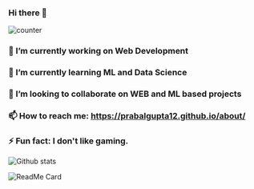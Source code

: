 ### Hi there 👋

![counter](https://en7k4niarxtrtbv.m.pipedream.net)

 ### 🔭 I’m currently working on Web Development
 ### 🌱 I’m currently learning ML and Data Science 
### 👯 I’m looking to collaborate on WEB and ML based projects
###  📫 How to reach me: https://prabalgupta12.github.io/about/
### ⚡ Fun fact: I don't like gaming.

![Github stats](https://github-readme-stats.vercel.app/api?username=prabalgupta12&count_private=true&show_icons=true&theme=tokyonight&hide=issues)

![ReadMe Card](https://github-readme-stats.vercel.app/api/pin/?username=prabalgupta12&repo=prabalgupta12.github.io&theme=radical)
